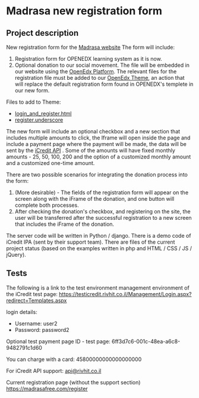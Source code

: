 # Madrasa new registration form
## Project description

New registration form for the [Madrasa website](https://madrasafree.com/)
The form will include: 
1. Registration form for OPENEDX learning system as it is now.
2. Optional donation to our social movement.
The file will be embedded in our website using the [OpenEdx Platform](https://github.com/edx/edx-platform). The relevant files for the registration file must be added to our [OpenEdx Theme](https://github.com/amitbend/madrasa_theme
), an action that will replace the default registration form found in OPENEDX's templete in our new form.

Files to add to Theme:
* [login_and_register.html](https://github.com/edx/edx-platform/blob/master/lms/templates/student_account/login_and_register.html)
* [register.underscore](https://github.com/edx/edx-platform/blob/master/lms/templates/student_account/register.underscore)

The new form will include an optional checkbox and a new section that includes multiple amounts to click, the Iframe will open inside the page and include a payment page where the payment will be made, the data will be sent by the [iCredit API](https://drive.google.com/file/d/1iBw3O1Jzl2v9pgbFBxqteXAIDjdeamgH/view?usp=sharing) . Some of the amounts will have fixed monthly amounts - 25, 50, 100, 200 and the option of a customized monthly amount and a customized one-time amount.

There are two possible scenarios for integrating the donation process into the form:
1. (More desirable) - The fields of the registration form will appear on the screen along with the iFrame of the donation, and one button will complete both processes.
2. After checking the donation's checkbox, and registering on the site, the user will be transferred after the successful registration to a new screen that includes the iFrame of the donation. 

The server code will be written in Python / django. There is a demo code of iCredit IPA (sent by their support team). 
There are files of the current project status (based on the examples written in php and HTML / CSS / JS / jQuery).


## Tests

The following is a link to the test environment management environment of the iCredit test page:
https://testicredit.rivhit.co.il/Management/Login.aspx?redirect=Templates.aspx

login details:

* Username: user2
* Password: password2

Optional test payment page ID - test page:
6ff3d7c6-001c-48ea-a6c8-9482791c1d60

You can charge with a card:
45800000000000000000

For iCredit API support:
api@rivhit.co.il

Current registration page (without the support section)
https://madrasafree.com/register
